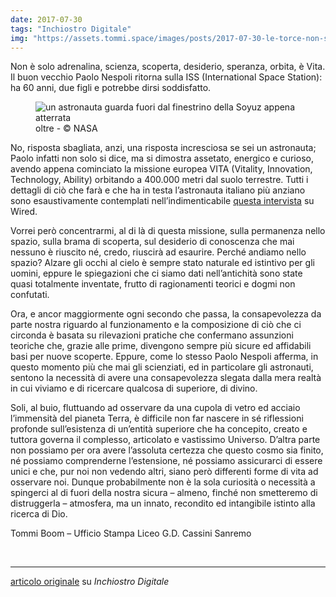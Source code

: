 ```yaml
---
date: 2017-07-30
tags: "Inchiostro Digitale"
img: "https://assets.tommi.space/images/posts/2017-07-30-le-torce-non-servono-nello-spazio.jpg"
---
```

Non è solo adrenalina, scienza, scoperta, desiderio, speranza, orbita, è Vita.
Il buon vecchio Paolo Nespoli ritorna sulla ISS (International Space Station): ha 60 anni, due figli e potrebbe dirsi soddisfatto.

<figure>
  <img src="{{ page.img }}" alt="un astronauta guarda fuori dal finestrino della Soyuz appena atterrata" />
  <figcaption>oltre - &copy; NASA</figcaption>
</figure>

No, risposta sbagliata, anzi, una risposta incresciosa se sei un astronauta; Paolo infatti non solo si dice, ma si dimostra assetato, energico e curioso, avendo appena cominciato la missione europea VITA (Vitality, Innovation, Technology, Ability) orbitando a 400.000 metri dal suolo terrestre. Tutti i dettagli di ciò che farà e che ha in testa l’astronauta italiano più anziano sono esaustivamente contemplati nell’indimenticabile [questa intervista](https://www.wired.it/scienza/spazio/2017/07/27/intervista-paolo-nespoli-astronauta/ "intervista a Paolo Nespoli")</a> su Wired.

Vorrei però concentrarmi, al di là di questa missione, sulla permanenza nello spazio, sulla brama di scoperta, sul desiderio di conoscenza che mai nessuno è riuscito né, credo, riuscirà ad esaurire. Perché andiamo nello spazio? Alzare gli occhi al cielo è sempre stato naturale ed istintivo per gli uomini, eppure le spiegazioni che ci siamo dati nell’antichità sono state quasi totalmente inventate, frutto di ragionamenti teorici e dogmi non confutati.

Ora, e ancor maggiormente ogni secondo che passa, la consapevolezza da parte nostra riguardo al funzionamento e la composizione di ciò che ci circonda è basata su rilevazioni pratiche che confermano assunzioni teoriche che, grazie alle prime, divengono sempre più sicure ed affidabili basi per nuove scoperte. Eppure, come lo stesso Paolo Nespoli afferma, in questo momento più che mai gli scienziati, ed in particolare gli astronauti, sentono la necessità di avere una consapevolezza slegata dalla mera realtà in cui viviamo e di ricercare qualcosa di superiore, di divino.

Soli, al buio, fluttuando ad osservare da una cupola di vetro ed acciaio l’immensità del pianeta Terra, è difficile non far nascere in sé riflessioni profonde sull’esistenza di un’entità superiore che ha concepito, creato e tuttora governa il complesso, articolato e vastissimo Universo. D’altra parte non possiamo per ora avere l’assoluta certezza che questo cosmo sia finito, né possiamo comprenderne l’estensione, né possiamo assicurarci di essere unici e che, pur noi non vedendo altri, siano però differenti forme di vita ad osservare noi. Dunque probabilmente non è la sola curiosità o necessità a spingerci al di fuori della nostra sicura – almeno, finché non smetteremo di distruggerla – atmosfera, ma un innato, recondito ed intangibile istinto alla ricerca di Dio.

Tommi Boom – Ufficio Stampa Liceo G.D. Cassini Sanremo

<br>

---

[articolo originale](https://web.archive.org/web/20200429143659/https://www.rivieratime.news/torce-non-servono-nello-spazio/) su <cite>Inchiostro Digitale</cite>
